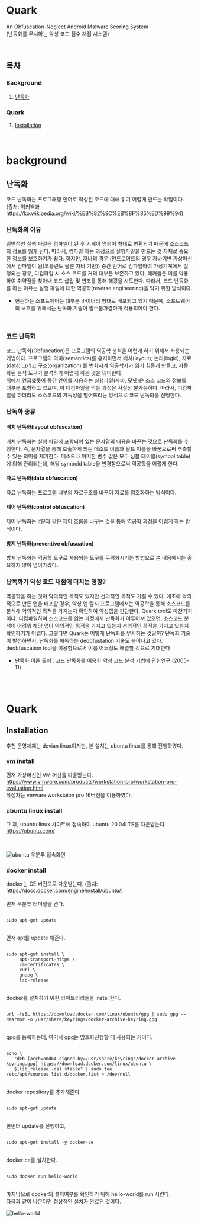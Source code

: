 # Quark

An Obfuscation-Neglect Android Malware Scoring System <br>
(난독화를 무시하는 악성 코드 점수 채점 시스템)

<br>

## 목차

### Background
  
1. [난독화](#난독화)

### Quark

1. [Installation](#Installation)

<br>

# background

## 난독화

코드 난독화는 프로그래밍 언어로 작성된 코드에 대해 읽기 어렵게 만드는 작업이다. <br>(출처: 위키백과 https://ko.wikipedia.org/wiki/%EB%82%9C%EB%8F%85%ED%99%94) 

### 난독화의 이유
일반적인 실행 파일은 컴파일이 된 후 기계어 명령어 형태로 변환되기 때문에 소스코드의 정보를 잃게 된다. 따라서, 컴파일 하는 과정으로 실행파일을 만드는 것 자체로 중요한 정보를 보호하기가 쉽다. 하지만, 자바의 경우 (안드로이드의 경우 자바기반 가상머신에서 컴파일이 됨(코틀린도 물론 자바 기반)) 중간 언어로 컴파일하여 가상기계에서 실행되는 경우, 디컴파일 시 소스 코드를 거의 대부분 보존하고 있다. 해커들은 이를 악용하여 취약점을 찾아내 코드 삽입 및 변조를 통해 해킹을 시도한다. 따라서, 코드 난독화를 하는 이유는 실행 파일에 대한 역공학(reverse engineering)을 막기 위한 방식이다. <br>
* 현존하는 소프트웨어는 대부분 바이너리 형태로 배포되고 있기 때문에, 소프트웨어의 보호를 위해서는 난독화 기술이 필수불가결하게 적용되어야 한다.
<br>  
  
### 코드 난독화
코드 난독화(Obfuscation)은 프로그램의 역공학 분석을 어렵게 하기 위해서 사용되는 기법이다. 프로그램의 의미(semantics)를 유지하면서 배치(layout), 논리(logic), 자료(data) 그리고 구조(organization) 를 변화시켜 역공학자가 읽기 힘들게 만들고, 자동화된 분석 도구가 분석하기 어렵게 하는 것을 의미한다. <br>
위에서 언급했듯이 중간 언어를 사용하는 실행파일(자바, 닷넷)은 소스 코드의 정보를 대부분 포함하고 있으며, 이 디컴파일을 막는 과정은 사실상 불가능하다. 따라서, 디컴파일을 하더라도 소스코드의 가독성을 떨어뜨리는 방식으로 코드 난독화를 진행한다.
<br>  

### 난독화 종류

#### 배치 난독화(layout obfuscation)
배치 난독화는 실행 파일에 포함되어 있는 문자열의 내용을 바꾸는 것으로 난독화를 수행한다. 즉, 문자열을 통해 호출하게 되는 메소드 이름과 필드 이름을 바꿈으로써 추측할 수 있는 의미를 제거한다. 메소드나 어떠한 변수 값은 모두 심볼 테이블(symbol table)에 의해 관리되는데, 해당 symbold table을 변경함으로써 역공학을 어렵게 한다.<br>

#### 자료 난독화(data obfuscation)
자료 난독화는 프로그램 내부의 자료구조를 바꾸어 자료를 암호화하는 방식이다.<br>
  
#### 제어 난독화(control obfuscation)
제어 난독화는 if문과 같은 제어 흐름을 바꾸는 것을 통해 역공학 과정을 어렵게 하는 방식이다.<br>
  
#### 방지 난독화(preventive obfuscation)
방지 난독화는 역공학 도구로 사용되는 도구를 무력화시키는 방법으로 본 내용에서는 중요하지 않아 넘어가겠다.<br>

### 난독화가 악성 코드 채점에 미치는 영향?
역공학을 하는 것이 악의적인 목적도 있지만 선의적인 목적도 가질 수 있다. 애초에 악의적으로 만든 앱을 배포할 경우, 악성 앱 탐지 프로그램에서는 역공학을 통해 소스코드를 분석해 악의적인 목적을 가지는지 확인하여 악성앱을 판단한다. Quark tool도 마찬가지이다. 디컴파일하여 소스코드를 읽는 과정에서 난독화가 이루어져 있으면, 소스코드 분석이 어려워 해당 앱이 악의적인 목적을 가지고 있는지 선의적인 목적을 가지고 있는지 확인하기가 어렵다. 그렇다면 Quark는 어떻게 난독화를 무시하는 것일까? 난독화 기술이 발전하면서, 난독화를 해독하는 deobfustation 기술도 늘어나고 있다.  deobfuscation tool을 이용함으로써 이를 어느정도 해결할 것으로 기대한다

* 난독화 이론 출처 : 코드 난독화를 이용한 악성 코드 분석 기법에 관한연구 (2005-11)

<br><br>

# Quark

## Installation
추천 운영체제는 devian linux이지만, 본 설치는 ubuntu linux를 통해 진행하였다. <br>

### vm install
먼저 가상머신인 VM 머신을 다운받는다. https://www.vmware.com/products/workstation-pro/workstation-pro-evaluation.html
<br> 작성자는 vmware workstaion pro 16버전을 이용하였다. <br>

### ubuntu linux install
그 후, ubuntu linux 사이트에 접속하여 ubuntu 20.04LTS를 다운받는다. https://ubuntu.com/ <br>

<br>

![ubuntu](https://github.com/hanseul-Choi/quark_analysis/blob/main/img/ubuntu.PNG?raw=true)
우분투 접속화면
<br>

### docker install
docker는 CE 버전으로 다운받는다. (출처: https://docs.docker.com/engine/install/ubuntu/) <br>
<br>
먼저 우분투 터미널을 켠다. <br>

<pre>
<code>
sudo apt-get update
</code>
</pre>
먼저 apt를 update 해준다. <br>

<pre>
<code>
sudo apt-get install \
     apt-transport-https \
     ca-certificates \
     curl \
     gnupg \
     lsb-release
</code>
</pre>
docker를 설치하기 위한 라이브러리들을 install한다. <br>

<pre>
<code>
url -fsSL https://download.docker.com/linux/ubuntu/gpg | sudo gpg --dearmor -o /usr/share/keyrings/docker-archive-keyring.gpg
</code>
</pre>
gpg를 등록하는데, 여기서 gpg는 암호화진행할 때 사용되는 키이다. <br>

<pre>
<code>
echo \
   "deb [arch=amd64 signed-by=/usr/share/keyrings/docker-archive-keyring.gpg] https://download.docker.com/linux/ubuntu \
   $(lsb_release -cs) stable" | sudo tee /etc/apt/sources.list.d/docker.list > /dev/null
</code>
</pre>
docker repository를 추가해준다.<br>

<pre>
<code>
sudo apt-get update
</code>
</pre>
한번더 update를 진행하고, <br>

<pre>
<code>
sudo apt-get install -y docker-ce
</code>
</pre>
docker ce를 설치한다. <br>

<pre>
<code>
sudo docker run hello-world
</code>
</pre>
마지막으로 docker의 설치여부를 확인하기 위해 hello-world를 run 시킨다. <br>
다음과 같이 나온다면 정상적인 설치가 완료된 것이다. 
<br>

![hello-world](https://github.com/hanseul-Choi/quark_analysis/blob/main/img/docker_hello_world.PNG?raw=true)

